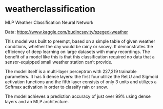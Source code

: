 # weatherclassification
MLP Weather Classification Neural Network

Data: https://www.kaggle.com/budincsevity/szeged-weather

This model was built to preempt, based on a simple table of given weather conditions, whether the day would be rainy or snowy. It demonstrates the efficiency of deep learning on large datasets with many recordings. The benefit of a model like this is that this classification required no data that a sensor-equipped small weather station can’t provide.

The model itself is a multi-layer perceptron with 227,219 trainable parameters. It has 5 dense layers: the first four utilize the ReLU and Sigmoid activation functions and the fifth layer consists of only 3 units and utilizes a Softmax activation in order to classify rain or snow.

The model achieves a prediction accuracy of just over 99% using dense layers and an MLP architecture.
